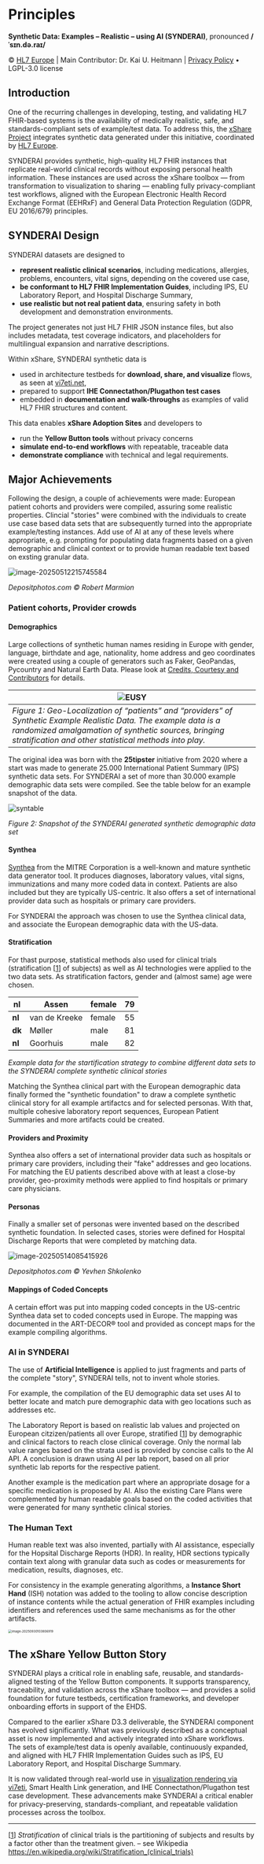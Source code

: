 # Principles
**Synthetic Data: Examples – Realistic – using AI (SYNDERAI)**, pronounced **/ˈsɪn.də.raɪ/**

© [HL7 Europe](https://hl7europe.org) | Main Contributor: Dr. Kai U. Heitmann | [Privacy Policy](https://hl7europe.eu/privacy-policy-for-hl7-europe/) • LGPL-3.0 license

## Introduction

One of the recurring challenges in developing, testing, and validating HL7 FHIR-based systems is the availability of medically realistic, safe, and standards-compliant sets of example/test data. To address this, the [xShare Project](https://xshare-project.eu) integrates synthetic data generated under this initiative, coordinated by [HL7 Europe](https://hl7europe.org).

SYNDERAI provides synthetic, high-quality HL7 FHIR instances that replicate real-world clinical records without exposing personal health information. These instances are used across the xShare toolbox — from transformation to visualization to sharing — enabling fully privacy-compliant test workflows, aligned with the European Electronic Health Record Exchange Format (EEHRxF) and General Data Protection Regulation (GDPR, EU 2016/679) principles.

## SYNDERAI Design

SYNDERAI datasets are designed to

- **represent realistic clinical scenarios**, including medications, allergies, problems, encounters, vital signs, depending on the covered use case,
- **be conformant to HL7 FHIR Implementation Guides**, including IPS, EU Laboratory Report, and Hospital Discharge Summary,
- **use realistic but not real patient data**, ensuring safety in both development and demonstration environments.

The project generates not just HL7 FHIR JSON instance files, but also includes metadata, test coverage indicators, and placeholders for multilingual expansion and narrative descriptions. 

Within xShare, SYNDERAI synthetic data is

- used in architecture testbeds for **download, share, and visualize** flows, as seen at [vi7eti.net](https://vi7eti.net),
- prepared to support **IHE Connectathon/Plugathon test cases**
- embedded in **documentation and walk-throughs** as examples of valid HL7 FHIR structures and content.

This data enables **xShare Adoption Sites** and developers to

- run the **Yellow Button tools** without privacy concerns
- **simulate end-to-end workflows** with repeatable, traceable data
- **demonstrate compliance** with technical and legal requirements.

## Major Achievements

Following the design, a couple of achievements were made: European patient cohorts and providers were compiled, assuring some realistic properties. Clincial "stories" were combined with the individuals to create use case based data sets that are subsequently turned into the appropriate example/testing instances. Add use of AI at any of these levels where appropriate, e.g. prompting for populating data fragments based on a given demographic and clinical context or to provide human readable text based on exsting granular data.  

![image-20250512215745584](img/eufam.png)

*Depositphotos.com © Robert Marmion*

### Patient cohorts, Provider crowds

#### Demographics

Large collections of synthetic human names residing in Europe with gender, language, birthdate and age, nationality, home address and geo coordinates were created using a couple of generators such as Faker, GeoPandas, Pycountry and Natural Earth Data. Please look at [Credits, Courtesy and Contributors](CCC.md) for details. 

| ![EUSY](../../art-decor-tooling/Next%20Generation%20Publications/art-decor-technical-documentation/docs/img/europe_marked_points_styled-cropped.png) |
| ------------------------------------------------------------ |
| *Figure 1: Geo-Localization of “patients” and  “providers” of Synthetic Example Realistic Data. The  example data is a randomized amalgamation of synthetic sources, bringing  stratification and other statistical methods into play.* |

The original idea was born with the **25tipster** initiative from 2020 where a start was made to generate 25.000 International Patient Summary (IPS) synthetic data sets. For SYNDERAI a set of more than 30.000 example demographic data sets were compiled. See the table below for an example snapshot of the data.

![syntable](img/syntable.png)

*Figure 2: Snapshot of the SYNDERAI generated synthetic demographic data set*

#### Synthea

[Synthea](https://synthetichealth.github.io/synthea/) from the MITRE Corporation is a well-known and mature synthetic data generator tool. It produces diagnoses, laboratory values, vital signs, immunizations and many more coded data in context. Patients are also included but they are typically US-centric. It also offers a set of international provider data such as hospitals or primary care providers.

For SYNDERAI the approach was chosen to use the Synthea clinical data, and associate the European demographic data with the US-data.

#### Stratification

For thast purpose, statistical methods also used for clinical trials (stratification [[1](#_ftn1)] of subjects) as well as AI technologies were applied to the two data sets. As stratification factors, gender and (almost same) age were chosen. 

| **nl** | **Assen**     | **female** | **79** |
| ------ | ------------- | ---------- | ------ |
| **nl** | van de Kreeke | female     | 55     |
| **dk** | Møller        | male       | 81     |
| **nl** | Goorhuis      | male       | 82     |

*Example data for the startification strategy to combine different data sets to the SYNDERAI complete synthetic clinical stories*

Matching the Synthea clinical part with the European demographic data finally formed the "synthetic foundation" to draw a complete synthetic clinical story for all example artifactcs and for selected personas. With that, multiple cohesive laboratory report sequences, European Patient Summaries and more artifacts could be created.

#### Providers and Proximity

Synthea also offers a set of international provider data such as hospitals or primary care providers, including their "fake" addresses and geo locations. For matching the EU patients described above with at least a close-by provider, geo-proximity methods were applied to find hospitals or primary care physicians.

#### Personas

Finally a smaller set of personas were invented based on the described synthetic foundation. In selected cases, stories were defined for Hospital Discharge Reports that were completed by matching data. 

![image-20250514085415926](img/threegens.png)

*Depositphotos.com © Yevhen Shkolenko*

#### Mappings of Coded Concepts

A certain effort was put into mapping coded concepts in the US-centric Synthea data set to coded concepts used in Europe. The mapping was documented in the ART-DECOR® tool and provided as concept maps for the example compiling algorithms. 

### AI in SYNDERAI

The use of **Artificial Intelligence** is applied to just fragments and parts of the complete "story", SYNDERAI tells, not to invent whole stories. 

For example, the compilation of the EU demographic data set uses AI to better locate and match pure demographic data with geo locations such as addresses etc.

The Laboratory Report is based on realistic lab values and projected on European citzizen/patients all over Europe, stratified [[1](#_ftn1)] by demographic and clinical factors to reach close clinical coverage. Only the normal lab value ranges based on the strata used is provided by concise calls to the AI API. A conclusion is drawn using AI per lab report, based on all prior synthetic lab reports for the respective patient.

Another example is the medication part where an appropriate dosage for a specific medication is proposed by AI. Also the existing Care Plans were complemented by human readable goals based on the coded activities that were generated for many synthetic clinical stories.

### The Human Text

Human reable text was also invented, partially with AI assistance, especially for the Hopsital Discharge Reports (HDR). In reality, HDR sections typically contain text along with granular data such as codes or measurements for medication, results, diagnoses, etc. 

For consistency in the example generating algorithms, a **Instance Short Hand** (ISH) notation was added to the tooling to allow concise description of instance contents while the actual generation of FHIR examples including identifiers and references used the same mechanisms as for the other artifacts.

<img src="img/ishexample.png" alt="image-20250930103806919" style="zoom:45%;" />

## The xShare Yellow Button Story

SYNDERAI plays a critical role in enabling safe, reusable, and standards-aligned testing of the Yellow Button components. It supports transparency, traceability, and validation across the xShare toolbox — and provides a solid foundation for future testbeds, certification frameworks, and developer onboarding efforts in support of the EHDS.

Compared to the earlier xShare D3.3 deliverable, the SYNDERAI component has evolved significantly. What was previously described as a conceptual asset is now implemented and actively integrated into xShare workflows. The sets of example/test data is openly available, continuously expanded, and aligned with HL7 FHIR Implementation Guides such as IPS, EU Laboratory Report, and Hospital Discharge Summary.

It is now validated through real-world use in [visualization rendering via vi7eti](https://vi7eti.net), Smart Health Link generation, and IHE Connectathon/Plugathon test case development. These advancements make SYNDERAI a critical enabler for privacy-preserving, standards-compliant, and repeatable validation processes across the toolbox.

------

[[1](#_ftnref1)] *Stratification* of clinical trials is the partitioning of subjects and results by a factor other than the treatment given. – see Wikipedia https://en.wikipedia.org/wiki/Stratification_(clinical_trials)
